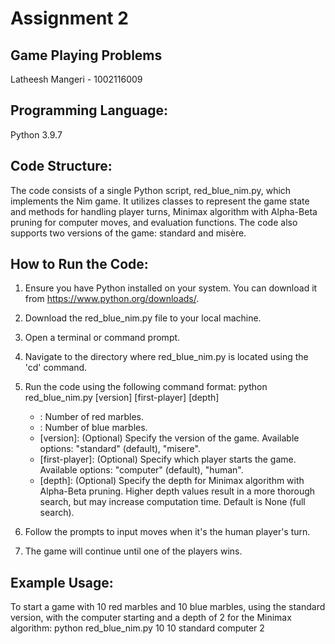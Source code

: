 
# Assignment 2
## Game Playing Problems

Latheesh Mangeri - 1002116009

Programming Language:
---------------------
Python 3.9.7

Code Structure:
---------------
The code consists of a single Python script, red_blue_nim.py, which implements the Nim game. It utilizes classes to represent the game state and methods for handling player turns, Minimax algorithm with Alpha-Beta pruning for computer moves, and evaluation functions. The code also supports two versions of the game: standard and misère.

How to Run the Code:
---------------------
1. Ensure you have Python installed on your system. You can download it from https://www.python.org/downloads/.

2. Download the red_blue_nim.py file to your local machine.

3. Open a terminal or command prompt.

4. Navigate to the directory where red_blue_nim.py is located using the 'cd' command.

5. Run the code using the following command format:
   python red_blue_nim.py <num-red> <num-blue> [version] [first-player] [depth]

   - <num-red>: Number of red marbles.
   - <num-blue>: Number of blue marbles.
   - [version]: (Optional) Specify the version of the game. Available options: "standard" (default), "misere".
   - [first-player]: (Optional) Specify which player starts the game. Available options: "computer" (default), "human".
   - [depth]: (Optional) Specify the depth for Minimax algorithm with Alpha-Beta pruning. Higher depth values result in a more thorough search, but may increase computation time. Default is None (full search).

6. Follow the prompts to input moves when it's the human player's turn.

7. The game will continue until one of the players wins.

Example Usage:
--------------
To start a game with 10 red marbles and 10 blue marbles, using the standard version, with the computer starting and a depth of 2 for the Minimax algorithm:
   python red_blue_nim.py 10 10 standard computer 2
